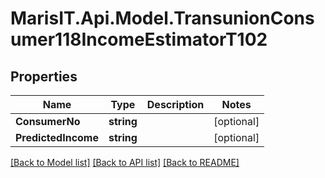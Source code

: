 
# MarisIT.Api.Model.TransunionConsumer118IncomeEstimatorT102

## Properties

Name | Type | Description | Notes
------------ | ------------- | ------------- | -------------
**ConsumerNo** | **string** |  | [optional] 
**PredictedIncome** | **string** |  | [optional] 

[[Back to Model list]](../README.md#documentation-for-models)
[[Back to API list]](../README.md#documentation-for-api-endpoints)
[[Back to README]](../README.md)

